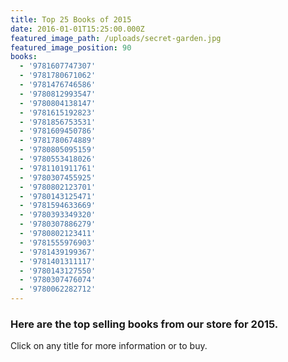 ```yaml
---
title: Top 25 Books of 2015
date: 2016-01-01T15:25:00.000Z
featured_image_path: /uploads/secret-garden.jpg
featured_image_position: 90
books:
  - '9781607747307'
  - '9781780671062'
  - '9781476746586'
  - '9780812993547'
  - '9780804138147'
  - '9781615192823'
  - '9781856753531'
  - '9781609450786'
  - '9781780674889'
  - '9780805095159'
  - '9780553418026'
  - '9781101911761'
  - '9780307455925'
  - '9780802123701'
  - '9780143125471'
  - '9781594633669'
  - '9780393349320'
  - '9780307886279'
  - '9780802123411'
  - '9781555976903'
  - '9781439199367'
  - '9781401311117'
  - '9780143127550'
  - '9780307476074'
  - '9780062282712'
---
```


### Here are the top selling books from our store for 2015.

Click on any title for more information or to buy.
